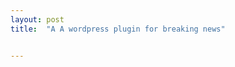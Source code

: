 ```yaml
---
layout: post
title:  "A A wordpress plugin for breaking news"


---
```


[](https://github.com/azadlab/breaking-news)